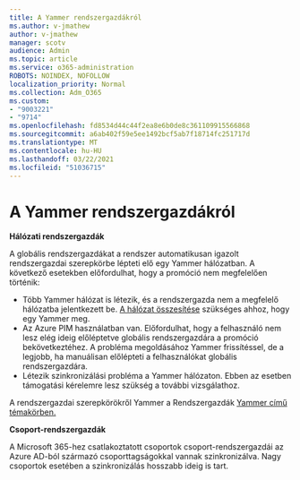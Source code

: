 ```yaml
---
title: A Yammer rendszergazdákról
ms.author: v-jmathew
author: v-jmathew
manager: scotv
audience: Admin
ms.topic: article
ms.service: o365-administration
ROBOTS: NOINDEX, NOFOLLOW
localization_priority: Normal
ms.collection: Adm_O365
ms.custom:
- "9003221"
- "9714"
ms.openlocfilehash: fd8534d44c44f2ea8e6b0de8c361109915566868
ms.sourcegitcommit: a6ab402f59e5ee1492bcf5ab7f18714fc251717d
ms.translationtype: MT
ms.contentlocale: hu-HU
ms.lasthandoff: 03/22/2021
ms.locfileid: "51036715"
---
```

# <a name="about-yammer-admins"></a>A Yammer rendszergazdákról

**Hálózati rendszergazdák**

A globális rendszergazdákat a rendszer automatikusan igazolt rendszergazdai szerepkörbe lépteti elő egy Yammer hálózatban. A következő esetekben előfordulhat, hogy a promóció nem megfelelően történik:

- Több Yammer hálózat is létezik, és a rendszergazda nem a megfelelő hálózatba jelentkezett be. [A hálózat összesítése](https://docs.microsoft.com/yammer/configure-your-yammer-network/consolidate-multiple-yammer-networks) szükséges ahhoz, hogy egy Yammer meg.
- Az Azure PIM használatban van. Előfordulhat, hogy a felhasználó nem lesz elég ideig előléptetve globális rendszergazdára a promóció bekövetkeztéhez. A probléma megoldásához Yammer frissítéssel, de a legjobb, ha manuálisan előlépteti a felhasználókat globális rendszergazdára.
- Létezik szinkronizálási probléma a Yammer hálózaton. Ebben az esetben támogatási kérelemre lesz szükség a további vizsgálathoz.

A rendszergazdai szerepkörökről Yammer a Rendszergazdák [Yammer című témakörben.](https://docs.microsoft.com/yammer/manage-yammer-users/manage-yammer-admins)

**Csoport-rendszergazdák**

A Microsoft 365-hez csatlakoztatott csoportok csoport-rendszergazdái az Azure AD-ból származó csoporttagságokkal vannak szinkronizálva. Nagy csoportok esetében a szinkronizálás hosszabb ideig is tart.
